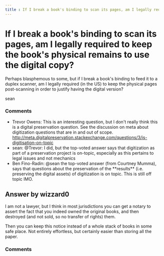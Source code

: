 ```yaml
---
title : If I break a book's binding to scan its pages, am I legally required to keep the book's physical remains to use the digital copy?
---
```

If I break a book's binding to scan its pages, am I legally required to keep the book's physical remains to use the digital copy?
=====================
Perhaps blasphemous to some, but if I break a book's binding to feed it
to a duplex scanner, am I legally required (in the US) to keep the
physical pages post-scanning in order to justify having the digital
version?

sean

### Comments ###
* Trevor Owens: This is an interesting question, but I don't really think this is a
digital preservation question. See the discussion on meta about
digitization questions that are in and out of scope.
http://meta.digitalpreservation.stackexchange.com/questions/3/is-digitisation-on-topic
* sean: @Trevor: I did, but the top-voted answer says that digitization as part
of a preservation project is on-topic, especially as this pertains to
legal issues and not mechanics
* Ben Fino-Radin: @sean the top-voted answer (from Courtney Mumma), says that questions
about the preservation of the \*\*results\*\* (i.e. preserving the
digital assets) of digitization is on topic. This is still off topic
IMO.


Answer by wizzard0
----------------
I am not a lawyer, but I think in most jurisdictions you can get a
notary to assert the fact that you indeed owned the original books, and
then destroyed (and not sold, so no transfer of rights) them.

Then you can keep this notice instead of a whole stack of books in some
safe place. Not entirely effortless, but certainly easier than storing
all the paper.

### Comments ###


